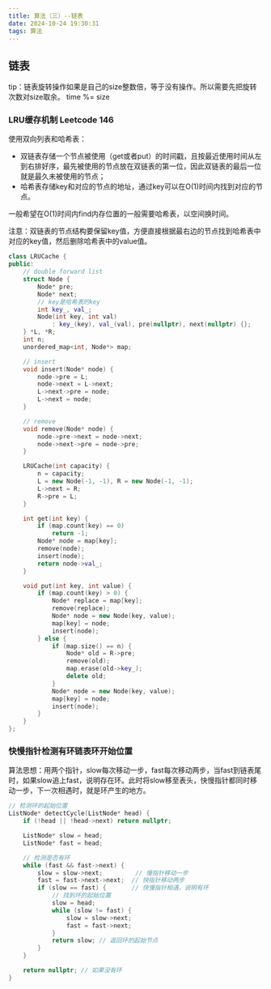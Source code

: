 ```yaml
---
title: 算法（三）--链表
date: 2024-10-24 19:30:31
tags: 算法
---
```



## 链表

tip：链表旋转操作如果是自己的size整数倍，等于没有操作。所以需要先把旋转次数对size取余。 time %= size

### LRU缓存机制 Leetcode 146
使用双向列表和哈希表：
* 双链表存储一个节点被使用（get或者put）的时间戳，且按最近使用时间从左到右排好序，最先被使用的节点放在双链表的第一位，因此双链表的最后一位就是最久未被使用的节点；
* 哈希表存储key和对应的节点的地址，通过key可以在O(1)时间内找到对应的节点。

一般希望在O(1)时间内find内存位置的一般需要哈希表，以空间换时间。

注意：双链表的节点结构要保留key值，方便直接根据最右边的节点找到哈希表中对应的key值，然后删除哈希表中的value值。

```cpp
class LRUCache {
public:
    // double forward list
    struct Node {
        Node* pre;
        Node* next;
        // key是哈希表的key
        int key_, val_;
        Node(int key, int val)
            : key_(key), val_(val), pre(nullptr), next(nullptr) {};
    } *L, *R;
    int n;
    unordered_map<int, Node*> map;

    // insert
    void insert(Node* node) {
        node->pre = L;
        node->next = L->next;
        L->next->pre = node;
        L->next = node;
    }

    // remove
    void remove(Node* node) {
        node->pre->next = node->next;
        node->next->pre = node->pre;
    }

    LRUCache(int capacity) {
        n = capacity;
        L = new Node(-1, -1), R = new Node(-1, -1);
        L->next = R;
        R->pre = L;
    }

    int get(int key) {
        if (map.count(key) == 0)
            return -1;
        Node* node = map[key];
        remove(node);
        insert(node);
        return node->val_;
    }

    void put(int key, int value) {
        if (map.count(key) > 0) {
            Node* replace = map[key];
            remove(replace);
            Node* node = new Node(key, value);
            map[key] = node;
            insert(node);
        } else {
            if (map.size() == n) {
                Node* old = R->pre;
                remove(old);
                map.erase(old->key_);
                delete old;
            }
            Node* node = new Node(key, value);
            map[key] = node;
            insert(node);
        }
    }
};
```

### 快慢指针检测有环链表环开始位置

算法思想：用两个指针，slow每次移动一步，fast每次移动两步，当fast到链表尾时，如果slow追上fast，说明存在环。此时将slow移至表头，快慢指针都同时移动一步，下一次相遇时，就是环产生的地方。

```cpp
// 检测环的起始位置
ListNode* detectCycle(ListNode* head) {
    if (!head || !head->next) return nullptr;

    ListNode* slow = head;
    ListNode* fast = head;

    // 检测是否有环
    while (fast && fast->next) {
        slow = slow->next;         // 慢指针移动一步
        fast = fast->next->next;  // 快指针移动两步
        if (slow == fast) {       // 快慢指针相遇，说明有环
            // 找到环的起始位置
            slow = head;
            while (slow != fast) {
                slow = slow->next;
                fast = fast->next;
            }
            return slow; // 返回环的起始节点
        }
    }

    return nullptr; // 如果没有环
}
```